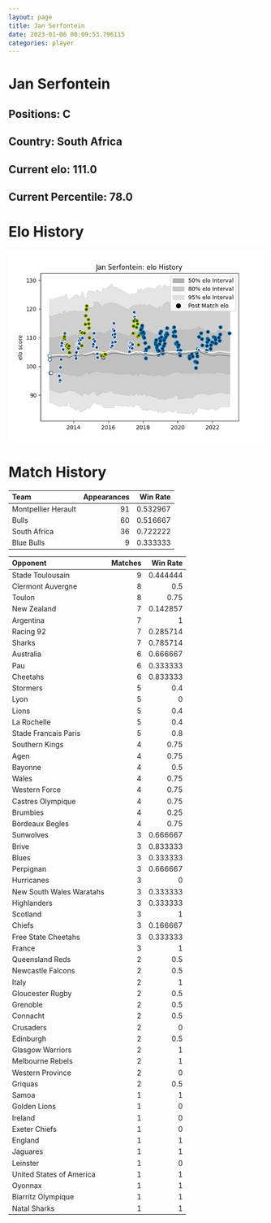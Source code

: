 ```yaml
---  
layout: page  
title: Jan Serfontein  
date: 2023-01-06 00:09:53.796115  
categories: player  
---
```

# Jan Serfontein

## Positions: C

## Country: South Africa

## Current elo: 111.0

## Current Percentile: 78.0

# Elo History


![elo history](history_JanSerfontein.png)
# Match History


| Team                |   Appearances |   Win Rate |
|:--------------------|--------------:|-----------:|
| Montpellier Herault |            91 |   0.532967 |
| Bulls               |            60 |   0.516667 |
| South Africa        |            36 |   0.722222 |
| Blue Bulls          |             9 |   0.333333 |

| Opponent                 |   Matches |   Win Rate |
|:-------------------------|----------:|-----------:|
| Stade Toulousain         |         9 |   0.444444 |
| Clermont Auvergne        |         8 |   0.5      |
| Toulon                   |         8 |   0.75     |
| New Zealand              |         7 |   0.142857 |
| Argentina                |         7 |   1        |
| Racing 92                |         7 |   0.285714 |
| Sharks                   |         7 |   0.785714 |
| Australia                |         6 |   0.666667 |
| Pau                      |         6 |   0.333333 |
| Cheetahs                 |         6 |   0.833333 |
| Stormers                 |         5 |   0.4      |
| Lyon                     |         5 |   0        |
| Lions                    |         5 |   0.4      |
| La Rochelle              |         5 |   0.4      |
| Stade Francais Paris     |         5 |   0.8      |
| Southern Kings           |         4 |   0.75     |
| Agen                     |         4 |   0.75     |
| Bayonne                  |         4 |   0.5      |
| Wales                    |         4 |   0.75     |
| Western Force            |         4 |   0.75     |
| Castres Olympique        |         4 |   0.75     |
| Brumbies                 |         4 |   0.25     |
| Bordeaux Begles          |         4 |   0.75     |
| Sunwolves                |         3 |   0.666667 |
| Brive                    |         3 |   0.833333 |
| Blues                    |         3 |   0.333333 |
| Perpignan                |         3 |   0.666667 |
| Hurricanes               |         3 |   0        |
| New South Wales Waratahs |         3 |   0.333333 |
| Highlanders              |         3 |   0.333333 |
| Scotland                 |         3 |   1        |
| Chiefs                   |         3 |   0.166667 |
| Free State Cheetahs      |         3 |   0.333333 |
| France                   |         3 |   1        |
| Queensland Reds          |         2 |   0.5      |
| Newcastle Falcons        |         2 |   0.5      |
| Italy                    |         2 |   1        |
| Gloucester Rugby         |         2 |   0.5      |
| Grenoble                 |         2 |   0.5      |
| Connacht                 |         2 |   0.5      |
| Crusaders                |         2 |   0        |
| Edinburgh                |         2 |   0.5      |
| Glasgow Warriors         |         2 |   1        |
| Melbourne Rebels         |         2 |   1        |
| Western Province         |         2 |   0        |
| Griquas                  |         2 |   0.5      |
| Samoa                    |         1 |   1        |
| Golden Lions             |         1 |   0        |
| Ireland                  |         1 |   0        |
| Exeter Chiefs            |         1 |   0        |
| England                  |         1 |   1        |
| Jaguares                 |         1 |   1        |
| Leinster                 |         1 |   0        |
| United States of America |         1 |   1        |
| Oyonnax                  |         1 |   1        |
| Biarritz Olympique       |         1 |   1        |
| Natal Sharks             |         1 |   1        |